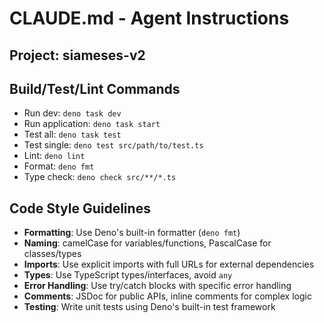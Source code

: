 # CLAUDE.md - Agent Instructions

## Project: siameses-v2

## Build/Test/Lint Commands

- Run dev: `deno task dev`
- Run application: `deno task start`
- Test all: `deno task test`
- Test single: `deno test src/path/to/test.ts`
- Lint: `deno lint`
- Format: `deno fmt`
- Type check: `deno check src/**/*.ts`

## Code Style Guidelines

- **Formatting**: Use Deno's built-in formatter (`deno fmt`)
- **Naming**: camelCase for variables/functions, PascalCase for classes/types
- **Imports**: Use explicit imports with full URLs for external dependencies
- **Types**: Use TypeScript types/interfaces, avoid `any`
- **Error Handling**: Use try/catch blocks with specific error handling
- **Comments**: JSDoc for public APIs, inline comments for complex logic
- **Testing**: Write unit tests using Deno's built-in test framework
